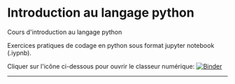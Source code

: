 # Introduction au langage python

Cours d'introduction au langage python

Exercices pratiques de codage en python sous format jupyter notebook (.iypnb).

Cliquer sur l'icône ci-dessous pour ouvrir le classeur numérique:
[![Binder](https://mybinder.org/badge_logo.svg)](https://mybinder.org/v2/gh/lemoine-py/Introduction-Python.git/HEAD)


---
